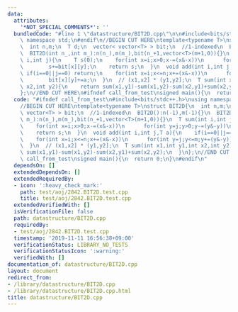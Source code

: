 ```yaml
---
data:
  attributes:
    '*NOT_SPECIAL_COMMENTS*': ''
  bundledCode: "#line 1 \"datastructure/BIT2D.cpp\"\n\n#include<bits/stdc++.h>\nusing\
    \ namespace std;\n#endif\n//BEGIN CUT HERE\ntemplate<typename T>\nstruct BIT2D{\n\
    \  int n,m;\n  T d;\n  vector< vector<T> > bit;\n  //1-indexed\n  BIT2D():n(-1),m(-1){}\n\
    \  BIT2D(int n_,int m_):n(n_),m(m_),bit(n_+1,vector<T>(m+1,0)){}\n  T sum(int\
    \ i,int j){\n    T s(0);\n    for(int x=i;x>0;x-=(x&-x))\n      for(int y=j;y>0;y-=(y&-y))\n\
    \        s+=bit[x][y];\n    return s;\n  }\n  void add(int i,int j,T a){\n   \
    \ if(i==0||j==0) return;\n    for(int x=i;x<=n;x+=(x&-x))\n      for(int y=j;y<=m;y+=(y&-y))\n\
    \        bit[x][y]+=a;\n  }\n  // (x1,x2] * (y1,y2];\n  T sum(int x1,int y1,int\
    \ x2,int y2){\n    return sum(x1,y1)-sum(x1,y2)-sum(x2,y1)+sum(x2,y2);\n  }\n\
    };\n//END CUT HERE\n#ifndef call_from_test\nsigned main(){\n  return 0;\n}\n#endif\n"
  code: "#ifndef call_from_test\n#include<bits/stdc++.h>\nusing namespace std;\n#endif\n\
    //BEGIN CUT HERE\ntemplate<typename T>\nstruct BIT2D{\n  int n,m;\n  T d;\n  vector<\
    \ vector<T> > bit;\n  //1-indexed\n  BIT2D():n(-1),m(-1){}\n  BIT2D(int n_,int\
    \ m_):n(n_),m(m_),bit(n_+1,vector<T>(m+1,0)){}\n  T sum(int i,int j){\n    T s(0);\n\
    \    for(int x=i;x>0;x-=(x&-x))\n      for(int y=j;y>0;y-=(y&-y))\n        s+=bit[x][y];\n\
    \    return s;\n  }\n  void add(int i,int j,T a){\n    if(i==0||j==0) return;\n\
    \    for(int x=i;x<=n;x+=(x&-x))\n      for(int y=j;y<=m;y+=(y&-y))\n        bit[x][y]+=a;\n\
    \  }\n  // (x1,x2] * (y1,y2];\n  T sum(int x1,int y1,int x2,int y2){\n    return\
    \ sum(x1,y1)-sum(x1,y2)-sum(x2,y1)+sum(x2,y2);\n  }\n};\n//END CUT HERE\n#ifndef\
    \ call_from_test\nsigned main(){\n  return 0;\n}\n#endif\n"
  dependsOn: []
  extendedDependsOn: []
  extendedRequiredBy:
  - icon: ':heavy_check_mark:'
    path: test/aoj/2842.BIT2D.test.cpp
    title: test/aoj/2842.BIT2D.test.cpp
  extendedVerifiedWith: []
  isVerificationFile: false
  path: datastructure/BIT2D.cpp
  requiredBy:
  - test/aoj/2842.BIT2D.test.cpp
  timestamp: '2019-11-11 16:56:38+09:00'
  verificationStatus: LIBRARY_NO_TESTS
  verificationStatusIcon: ':warning:'
  verifiedWith: []
documentation_of: datastructure/BIT2D.cpp
layout: document
redirect_from:
- /library/datastructure/BIT2D.cpp
- /library/datastructure/BIT2D.cpp.html
title: datastructure/BIT2D.cpp
---
```

